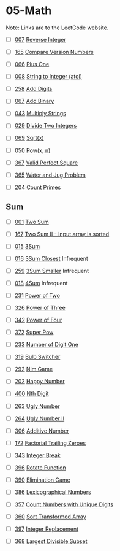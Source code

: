 # 05-Math
Note: Links are to the LeetCode website.

- [ ] [007](007_Reverse_Integer.cpp) [Reverse Integer](https://leetcode.com/problems/reverse-integer/description/)

- [ ] [165](165_Compare_Version_Numbers.cpp) [Compare Version Numbers](https://leetcode.com/problems/compare-version-numbers/description/)

- [ ] [066](066_Plus_One.cpp) [Plus One](https://leetcode.com/problems/plus-one/description/)

- [ ] [008](008_String_to_Integer_(atoi).cpp) [String to Integer (atoi)](https://leetcode.com/problems/string-to-integer-atoi/description/)

- [ ] [258](258_Add_Digits.cpp) [Add Digits](https://leetcode.com/problems/add-digits/description/)

- [ ] [067](067_Add_Binary.cpp) [Add Binary](https://leetcode.com/problems/add-binary/description/)

- [ ] [043](043_Multiply_Strings.cpp) [Multiply Strings](https://leetcode.com/problems/multiply-strings/description/)

- [ ] [029](029_Divide_Two_Integers.cpp) [Divide Two Integers](https://leetcode.com/problems/divide-two-integers/description/)

- [ ] [069](069_Sqrt(x).cpp) [Sqrt(x)](https://leetcode.com/problems/sqrtx/description/)

- [ ] [050](050_Pow(x,_n).cpp) [Pow(x, n)](https://leetcode.com/problems/powx-n/description/)

- [ ] [367](367_Valid_Perfect_Square.cpp) [Valid Perfect Square](https://leetcode.com/problems/valid-perfect-square/description/)

- [ ] [365](365_Water_and_Jug_Problem.cpp) [Water and Jug Problem](https://leetcode.com/problems/water-and-jug-problem/description/)

- [ ] [204](204_Count_Primes.cpp) [Count Primes](https://leetcode.com/problems/count-primes/description/)

## Sum

- [ ] [001](001_Two_Sum.cpp) [Two Sum](https://leetcode.com/problems/two-sum/description/)

- [ ] [167](167_Two_Sum_II_-_Input_array_is_sorted.cpp) [Two Sum II - Input array is sorted](https://leetcode.com/problems/two-sum-ii-input-array-is-sorted/description/)

- [ ] [015](015_3Sum.cpp) [3Sum](https://leetcode.com/problems/3sum/description/)

- [ ] [016](016_3Sum_Closest.cpp) [3Sum Closest](https://leetcode.com/problems/3sum-closest/description/) Infrequent

- [ ] [259](259_3Sum_Smaller.cpp) [3Sum Smaller](https://leetcode.com/problems/3sum-smaller/description/) Infrequent

- [ ] [018](018_4Sum.cpp) [4Sum](https://leetcode.com/problems/4sum/description/) Infrequent

- [ ] [231](231_Power_of_Two.cpp) [Power of Two](https://leetcode.com/problems/power-of-two/description/)

- [ ] [326](326_Power_of_Three.cpp) [Power of Three](https://leetcode.com/problems/power-of-three/description/)

- [ ] [342](342_Power_of_Four.cpp) [Power of Four](https://leetcode.com/problems/power-of-four/description/)

- [ ] [372](372_Super_Pow.cpp) [Super Pow](https://leetcode.com/problems/super-pow/description/)

- [ ] [233](233_Number_of_Digit_One.cpp) [Number of Digit One](https://leetcode.com/problems/number-of-digit-one/description/)

- [ ] [319](319_Bulb_Switcher.cpp) [Bulb Switcher](https://leetcode.com/problems/bulb-switcher/description/)

- [ ] [292](292_Nim_Game.cpp) [Nim Game](https://leetcode.com/problems/nim-game/description/)

- [ ] [202](202_Happy_Number.cpp) [Happy Number](https://leetcode.com/problems/happy-number/description/)

- [ ] [400](400_Nth_Digit.cpp) [Nth Digit](https://leetcode.com/problems/nth-digit/description/)

- [ ] [263](263_Ugly_Number.cpp) [Ugly Number](https://leetcode.com/problems/ugly-number/description/)

- [ ] [264](264_Ugly_Number_II.cpp) [Ugly Number II](https://leetcode.com/problems/ugly-number-ii/description/)

- [ ] [306](306_Additive_Number.cpp) [Additive Number](https://leetcode.com/problems/additive-number/description/)

- [ ] [172](172_Factorial_Trailing_Zeroes.cpp) [Factorial Trailing Zeroes](https://leetcode.com/problems/factorial-trailing-zeroes/description/)

- [ ] [343](343_Integer_Break.cpp) [Integer Break](https://leetcode.com/problems/integer-break/description/)

- [ ] [396](396_Rotate_Function.cpp) [Rotate Function](https://leetcode.com/problems/rotate-function/description/)

- [ ] [390](390_Elimination_Game.cpp) [Elimination Game](https://leetcode.com/problems/elimination-game/description/)

- [ ] [386](386_Lexicographical_Numbers.cpp) [Lexicographical Numbers](https://leetcode.com/problems/lexicographical-numbers/description/)

- [ ] [357](357_Count_Numbers_with_Unique_Digits.cpp) [Count Numbers with Unique Digits](https://leetcode.com/problems/count-numbers-with-unique-digits/description/)

- [ ] [360](360_Sort_Transformed_Array.cpp) [Sort Transformed Array](https://leetcode.com/problems/sort-transformed-array/description/)

- [ ] [397](397_Integer_Replacement.cpp) [Integer Replacement](https://leetcode.com/problems/integer-replacement/description/)

- [ ] [368](368_Largest_Divisible_Subset.cpp) [Largest Divisible Subset](https://leetcode.com/problems/largest-divisible-subset/description/)
